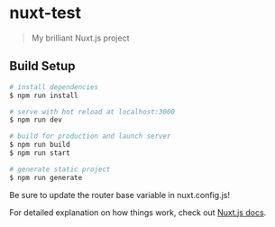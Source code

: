 # nuxt-test

> My brilliant Nuxt.js project

## Build Setup

``` bash
# install dependencies
$ npm run install

# serve with hot reload at localhost:3000
$ npm run dev

# build for production and launch server
$ npm run build
$ npm run start

# generate static project
$ npm run generate
```

Be sure to update the router base variable in nuxt.config.js!

For detailed explanation on how things work, check out [Nuxt.js docs](https://nuxtjs.org).
